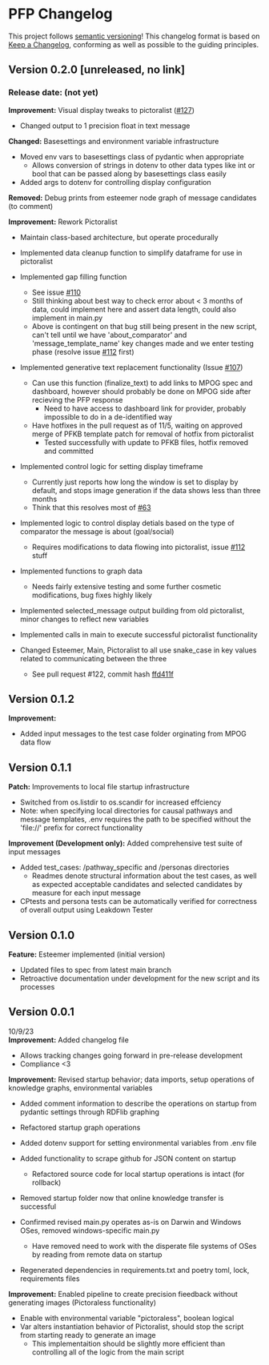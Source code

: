 # PFP Changelog
This project follows [semantic versioning](https://semver.org/spec/v2.0.0.html)!
This changelog format is based on [Keep a Changelog](https://keepachangelog.com/en/1.0.0/), conforming as well as possible to the guiding principles.

## Version 0.2.0 [unreleased, no link]
### Release date: (not yet)
**Improvement:** Visual display tweaks to pictoralist ([#127](https://github.com/Display-Lab/precision-feedback-pipeline/issues/127))
- Changed output to 1 precision float in text message

**Changed:** Basesettings and environment variable infrastructure
- Moved env vars to basesettings class of pydantic when appropriate
    - Allows conversion of strings in dotenv to other data types like int or bool that can be passed along by basesettings class easily
- Added args to dotenv for controlling display configuration

**Removed:** Debug prints from esteemer node graph of message candidates (to comment)

**Improvement:** Rework Pictoralist
- Maintain class-based architecture, but operate procedurally
- Implemented data cleanup function to simplify dataframe for use in pictoralist
- Implemented gap filling function
    - See issue [#110](https://github.com/Display-Lab/precision-feedback-pipeline/issues/110)  
    - Still thinking about best way to check error about < 3 months of data, could implement here and assert data length, could also implement in main.py 
    - Above is contingent on that bug still being present in the new script, can't tell until we have 'about_comparator' and 'message_template_name' key changes made and we enter testing phase (resolve issue [#112](https://github.com/Display-Lab/precision-feedback-pipeline/issues/112) first)

- Implemented generative text replacement functionality (Issue [#107](https://github.com/Display-Lab/precision-feedback-pipeline/issues/107))
    - Can use this function (finalize_text) to add links to MPOG spec and dashboard, however should probably be done on MPOG side after recieving the PFP response
        - Need to have access to dashboard link for provider, probably impossible to do in a de-identified way
    - Have hotfixes in the pull request as of 11/5, waiting on approved merge of PFKB template patch for removal of hotfix from pictoralist
        - Tested successfully with update to PFKB files, hotfix removed and committed

- Implemented control logic for setting display timeframe
    - Currently just reports how long the window is set to display by default, and stops image generation if the data shows less than three months
    - Think that this resolves most of [#63](https://github.com/Display-Lab/precision-feedback-pipeline/issues/63)

- Implemented logic to control display detials based on the type of comparator the message is about (goal/social)
    - Requires modifications to data flowing into pictoralist, issue [#112](https://github.com/Display-Lab/precision-feedback-pipeline/issues/112) stuff

- Implemented functions to graph data
    - Needs fairly extensive testing and some further cosmetic modifications, bug fixes highly likely

- Implemented selected_message output building from old pictoralist, minor changes to reflect new variables

- Implemented calls in main to execute successful pictoralist functionality

- Changed Esteemer, Main, Pictoralist to all use snake_case in key values related to communicating between the three
    - See pull request #122, commit hash [ffd411f](https://github.com/Display-Lab/precision-feedback-pipeline/commit/ffd411fc35ea4be24cd395dc90661260132cedd8)

## Version 0.1.2
**Improvement:**
- Added input messages to the test case folder orginating from MPOG data flow

## Version 0.1.1
**Patch:** Improvements to local file startup infrastructure
- Switched from os.listdir to os.scandir for increased effciency
- Note: when specifying local directories for causal pathways and message templates, .env requires the path to be specified without the 'file://' prefix for correct functionality

**Improvement (Development only):** Added comprehensive test suite of input messages
- Added test_cases: /pathway_specific and /personas directories
    - Readmes denote structural information about the test cases, as well as expected acceptable candidates and selected candidates by measure for each input message
- CPtests and persona tests can be automatically verified for correctness of overall output using Leakdown Tester


## Version 0.1.0
**Feature:** Esteemer implemented (initial version)
- Updated files to spec from latest main branch
- Retroactive documentation under development for the new script and its processes  

## Version 0.0.1
10/9/23  
**Improvement:** Added changelog file  
- Allows tracking changes going forward in pre-release development  
- Compliance <3

**Improvement:** Revised startup behavior; data imports, setup operations of knowledge graphs, environmental variables

- Added comment information to describe the operations on startup from pydantic settings through RDFlib graphing

- Refactored startup graph operations

- Added dotenv support for setting environmental variables from .env file

- Added functionality to scrape github for JSON content on startup
    - Refactored source code for local startup operations is intact (for rollback)

- Removed startup folder now that online knowledge transfer is successful

- Confirmed revised main.py operates as-is on Darwin and Windows OSes, removed windows-specific main.py
    - Have removed need to work with the disperate file systems of OSes by reading from remote data on startup

- Regenerated dependencies in requirements.txt and poetry toml, lock, requirements files

**Improvement:** Enabled pipeline to create precision fieedback without generating images (Pictoraless functionality)  
- Enable with environmental variable "pictoraless", boolean logical
- Var alters instantiation behavior of Pictoralist, should stop the script from starting ready to generate an image
    - This implementaition should be slightly more efficient than controlling all of the logic from the main script  